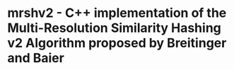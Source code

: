 # mrshv2 - C++ implementation of the Multi-Resolution Similarity Hashing v2 Algorithm proposed by Breitinger and Baier